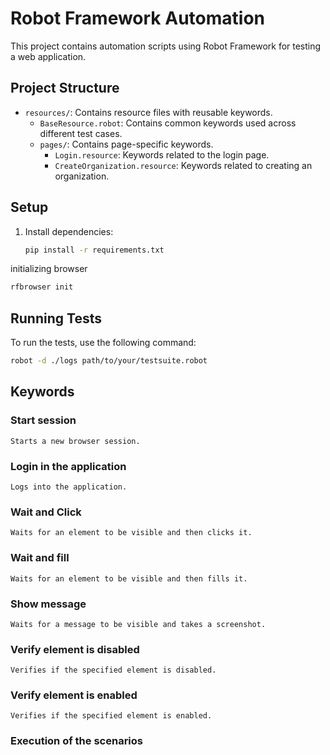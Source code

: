# Robot Framework Automation

This project contains automation scripts using Robot Framework for testing a web application.

## Project Structure

- `resources/`: Contains resource files with reusable keywords.
  - `BaseResource.robot`: Contains common keywords used across different test cases.
  - `pages/`: Contains page-specific keywords.
    - `Login.resource`: Keywords related to the login page.
    - `CreateOrganization.resource`: Keywords related to creating an organization.

## Setup

1. Install dependencies:

   ```sh
   pip install -r requirements.txt
   ```
initializing browser
```sh
rfbrowser init
```

## Running Tests

To run the tests, use the following command:

```sh
robot -d ./logs path/to/your/testsuite.robot
```

## Keywords

### Start session

```Starts a new browser session.```

### Login in the application

```Logs into the application.```

### Wait and Click

```Waits for an element to be visible and then clicks it.```

### Wait and fill

```Waits for an element to be visible and then fills it.```

### Show message

```Waits for a message to be visible and takes a screenshot.```

### Verify element is disabled

```Verifies if the specified element is disabled.```

### Verify element is enabled

```Verifies if the specified element is enabled.```

### Execution of the scenarios
